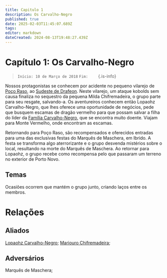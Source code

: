 ```yaml
---
title: Capitulo 1
description: Os Carvalho-Negro
published: true
date: 2025-02-03T11:45:07.689Z
tags: 
editor: markdown
dateCreated: 2024-08-13T19:48:27.439Z
---
```


<!-- SUBTITLE: Os Carvalho Negro -->

# Capítulo 1: Os Carvalho-Negro

>  `Início: 10 de Março de 2018`
>  `Fim:    `
{.is-info}

Nossos protagonistas se conhecem por acidente no pequeno vilarejo de [Poço Raso](/lugares/plano-material/drafeon/sudeste-de-drafeon/poco-raso-vilarejo#poco-raso), ao [Sudeste de Drafeon](/lugares/plano-material/drafeon/sudeste-de-drafeon#sudeste-de-drafeon). Neste vilarejo, um ataque kobolds sem causa finaliza no sequestro da pequena Milda Chifremadeira, o grupo parte para seu resgate, salvando-a.   Os aventureiros conhecem então Lopaohz Carvalho-Negro, que lhes oferece uma oportunidade de negócios, pede que busquem escamas de dragão vermelho para que possam salvar a filha do líder da [Família Carvalho-Negro](/faccoes/faccoes-familiares/familia-carvalho-negro#familia-carvalho-negro), que se encontra muito doente. Viajam para Monte Vermelho, onde encontram as escamas. 

Retornando para Poço Raso, são recompensados e oferecidos entradas para uma das exclusivas festas do Marquês de Maschera, em Ibrido. A festa se transforma algo aterrorizante e o grupo desvenda mistérios sobre o local, resultando na morte do Marquês de Maschera. Ao retornar para Lopaohz, o grupo recebe como recompensa pelo que passaram um terreno no exterior de Porto Novo.

## Temas
Ocasiões ocorrem que mantém o grupo junto, criando laços entre os membros.

# Relações

## Aliados
[Lopaohz Carvalho-Negro](/individuos/lopaohz-carvalho-negro#lopaohz-carvalho-negro); [Mariouro Chifremadeira](/individuos/mariouro-chifremadeira#mariouro-chifremadeira);

## Adversários
Marquês de Maschera;